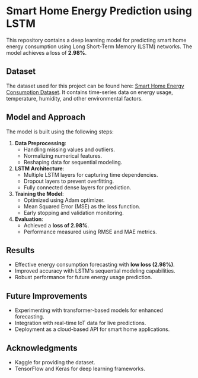 # Smart Home Energy Prediction using LSTM

This repository contains a deep learning model for predicting smart home energy consumption using Long Short-Term Memory (LSTM) networks. The model achieves a loss of **2.98%**.

## Dataset
The dataset used for this project can be found here: [Smart Home Energy Consumption Dataset](https://www.kaggle.com/competitions/soai-lab-smart-home-energy-consumption-prediction/data). It contains time-series data on energy usage, temperature, humidity, and other environmental factors.

## Model and Approach
The model is built using the following steps:
1. **Data Preprocessing**:
   - Handling missing values and outliers.
   - Normalizing numerical features.
   - Reshaping data for sequential modeling.
2. **LSTM Architecture**:
   - Multiple LSTM layers for capturing time dependencies.
   - Dropout layers to prevent overfitting.
   - Fully connected dense layers for prediction.
3. **Training the Model**:
   - Optimized using Adam optimizer.
   - Mean Squared Error (MSE) as the loss function.
   - Early stopping and validation monitoring.
4. **Evaluation**:
   - Achieved a **loss of 2.98%**.
   - Performance measured using RMSE and MAE metrics.

## Results
- Effective energy consumption forecasting with **low loss (2.98%)**.
- Improved accuracy with LSTM's sequential modeling capabilities.
- Robust performance for future energy usage prediction.

## Future Improvements
- Experimenting with transformer-based models for enhanced forecasting.
- Integration with real-time IoT data for live predictions.
- Deployment as a cloud-based API for smart home applications.


## Acknowledgments
- Kaggle for providing the dataset.
- TensorFlow and Keras for deep learning frameworks.


